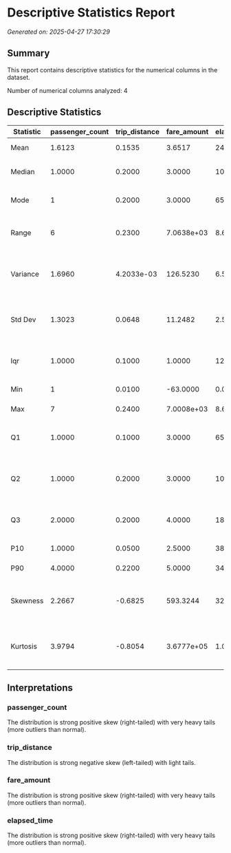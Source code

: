 # Descriptive Statistics Report

*Generated on: 2025-04-27 17:30:29*

## Summary

This report contains descriptive statistics for the numerical columns in the dataset.

Number of numerical columns analyzed: 4

## Descriptive Statistics

| Statistic | passenger_count | trip_distance | fare_amount | elapsed_time | Description |
|-----------|-----------|-----------|-----------|-----------|-------------|
| Mean | 1.6123 | 0.1535 | 3.6517 | 244.3134 | Average value |
| Median | 1.0000 | 0.2000 | 3.0000 | 109.0000 | Middle value when ordered |
| Mode | 1 | 0.2000 | 3.0000 | 65.0000 | Most frequent value |
| Range | 6 | 0.2300 | 7.0638e+03 | 8.6393e+04 | Difference between max and min |
| Variance | 1.6960 | 4.2033e-03 | 126.5230 | 6.5966e+06 | Average squared deviation from the mean |
| Std Dev | 1.3023 | 0.0648 | 11.2482 | 2.5684e+03 | Square root of variance (spread around mean) |
| Iqr | 1.0000 | 0.1000 | 1.0000 | 121.0000 | Middle 50% spread (Q3 - Q1) |
| Min | 1 | 0.0100 | -63.0000 | 0.0000e+00 | Smallest value |
| Max | 7 | 0.2400 | 7.0008e+03 | 8.6393e+04 | Largest value |
| Q1 | 1.0000 | 0.1000 | 3.0000 | 65.0000 | First quartile (25th percentile) |
| Q2 | 1.0000 | 0.2000 | 3.0000 | 109.0000 | Second quartile (50th percentile, median) |
| Q3 | 2.0000 | 0.2000 | 4.0000 | 186.0000 | Third quartile (75th percentile) |
| P10 | 1.0000 | 0.0500 | 2.5000 | 38.0000 | 10th percentile |
| P90 | 4.0000 | 0.2200 | 5.0000 | 341.0000 | 90th percentile |
| Skewness | 2.2667 | -0.6825 | 593.3244 | 32.4190 | Measure of asymmetry (>0: right skew, <0: left skew) |
| Kurtosis | 3.9794 | -0.8054 | 3.6777e+05 | 1.0644e+03 | Measure of 'tailedness' (>0: heavy tails, <0: light tails) |

## Interpretations

### passenger_count

The distribution is strong positive skew (right-tailed) with very heavy tails (more outliers than normal).

### trip_distance

The distribution is strong negative skew (left-tailed) with light tails.

### fare_amount

The distribution is strong positive skew (right-tailed) with very heavy tails (more outliers than normal).

### elapsed_time

The distribution is strong positive skew (right-tailed) with very heavy tails (more outliers than normal).

